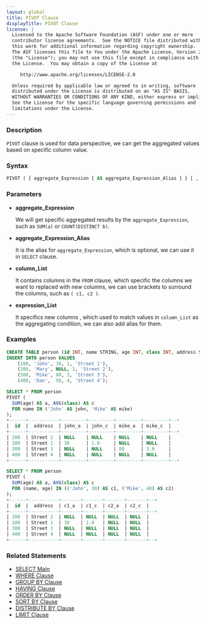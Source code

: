 ```yaml
---
layout: global
title: PIVOT Clause
displayTitle: PIVOT Clause
license: |
  Licensed to the Apache Software Foundation (ASF) under one or more
  contributor license agreements.  See the NOTICE file distributed with
  this work for additional information regarding copyright ownership.
  The ASF licenses this file to You under the Apache License, Version 2.0
  (the "License"); you may not use this file except in compliance with
  the License.  You may obtain a copy of the License at

     http://www.apache.org/licenses/LICENSE-2.0

  Unless required by applicable law or agreed to in writing, software
  distributed under the License is distributed on an "AS IS" BASIS,
  WITHOUT WARRANTIES OR CONDITIONS OF ANY KIND, either express or implied.
  See the License for the specific language governing permissions and
  limitations under the License.
---
```


### Description

`PIVOT` clause is used for data perspective, we can get the aggregated values based on specific column value.

### Syntax

```sql
PIVOT ( { aggregate_Expression [ AS aggregate_Expression_Alias ] } [ , ... ] FOR column_List IN ( expression_List ) )
```

### Parameters
    
* **aggregate_Expression**

    We will get specific aggregated results by the `aggregate_Expression`, such as `SUM(a)` or `COUNT(DISTINCT b)`.
    
* **aggregate_Expression_Alias**

    It is the alias for `aggregate_Expression`, which is optional, we can use it in `SELECT` clause.
     
* **column_List**

    It contains columns in the `FROM` clause, which specific the columns we want to replaced with new columns, we can use brackets to surround the columns, such as `( c1, c2 )`.
      
* **expression_List**

    It specifics new columns , which used to match values in `column_List` as the aggregating condition, we can also add alias for them.
    
### Examples

```sql
CREATE TABLE person (id INT, name STRING, age INT, class INT, address STRING);
INSERT INTO person VALUES
    (100, 'John', 30, 1, 'Street 1'),
    (200, 'Mary', NULL, 1, 'Street 2'),
    (300, 'Mike', 80, 3, 'Street 3'),
    (400, 'Dan',  50, 4, 'Street 4');

SELECT * FROM person
PIVOT (
  SUM(age) AS a, AVG(class) AS c
  FOR name IN ('John' AS john, 'Mike' AS mike)
);
+------+-----------+---------+---------+---------+---------+--+
|  id  |  address  | john_a  | john_c  | mike_a  | mike_c  |
+------+-----------+---------+---------+---------+---------+--+
| 200  | Street 2  | NULL    | NULL    | NULL    | NULL    |
| 100  | Street 1  | 30      | 1.0     | NULL    | NULL    |
| 300  | Street 3  | NULL    | NULL    | 80      | 3.0     |
| 400  | Street 4  | NULL    | NULL    | NULL    | NULL    |
+------+-----------+---------+---------+---------+---------+--+

SELECT * FROM person
PIVOT (
  SUM(age) AS a, AVG(class) AS c
  FOR (name, age) IN (('John', 30) AS c1, ('Mike', 40) AS c2)
);
+------+-----------+-------+-------+-------+-------+--+
|  id  |  address  | c1_a  | c1_c  | c2_a  | c2_c  |
+------+-----------+-------+-------+-------+-------+--+
| 200  | Street 2  | NULL  | NULL  | NULL  | NULL  |
| 100  | Street 1  | 30    | 1.0   | NULL  | NULL  |
| 300  | Street 3  | NULL  | NULL  | NULL  | NULL  |
| 400  | Street 4  | NULL  | NULL  | NULL  | NULL  |
+------+-----------+-------+-------+-------+-------+--+
```

### Related Statements

* [SELECT Main](sql-ref-syntax-qry-select.html)
* [WHERE Clause](sql-ref-syntax-qry-select-where.html)
* [GROUP BY Clause](sql-ref-syntax-qry-select-groupby.html)
* [HAVING Clause](sql-ref-syntax-qry-select-having.html)
* [ORDER BY Clause](sql-ref-syntax-qry-select-orderby.html)
* [SORT BY Clause](sql-ref-syntax-qry-select-sortby.html)
* [DISTRIBUTE BY Clause](sql-ref-syntax-qry-select-distribute-by.html)
* [LIMIT Clause](sql-ref-syntax-qry-select-limit.html)
